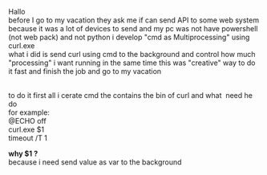 <p>Hallo <br />before I go to my vacation they ask me if can send API to some web system because it was a lot of devices to send and my pc was not have powershell (not web pack) and not python i develop "cmd as Multiprocessing" using curl.exe <br />what i did is send curl using cmd to the background and control how much "processing" i want running in the same time this was "creative" way to do it fast and finish the job and go to my vacation</p>
<p><br /> to do it first all i cerate cmd the contains the bin of curl and what&nbsp; need he do <br />for example:<br />@ECHO off<br />curl.exe $1<br />timeout /T 1</p>
<p><strong>why $1 ?</strong><br />because i need send value as var to the background </p>
<p>&nbsp;</p>
